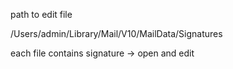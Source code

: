 path to edit file

/Users/admin/Library/Mail/V10/MailData/Signatures

each file contains signature -> open and edit <body>
